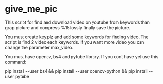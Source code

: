 # give_me_pic

This script for find and download video on youtube from keywords than grap picture and compress %15 lossly finally save the picture. 

You must create key.plz and add some keywords for finding video. The script is find 2 video each keywords. If you want more video you can change the parameter max_video.

You must have opencv, bs4 and pytube library. If you dont have yet use this command:

pip install --user bs4 && pip install --user opencv-python && pip install --user pytube
